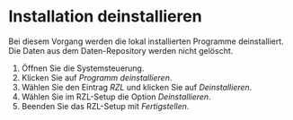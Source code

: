 # Installation deinstallieren

Bei diesem Vorgang werden die lokal installierten Programme
deinstalliert. Die Daten aus dem Daten-Repository werden nicht gelöscht.

1.  Öffnen Sie die Systemsteuerung.
2.  Klicken Sie auf *Programm deinstallieren*.
3.  Wählen Sie den Eintrag *RZL* und klicken Sie auf *Deinstallieren*.
4.  Wählen Sie im RZL-Setup die Option *Deinstallieren*.
5.  Beenden Sie das RZL-Setup mit *Fertigstellen*.